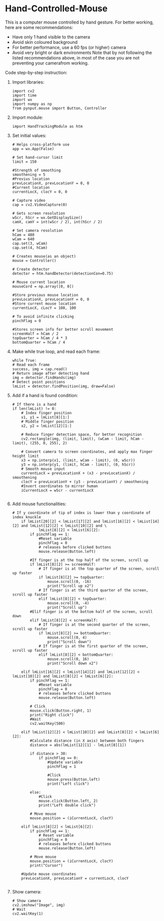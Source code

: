 # Hand-Controlled-Mouse
This is a computer mouse controlled by hand gesture.
For better working, here are some recommendations:
  - Have only 1 hand visible to the camera
  - Avoid skin coloured background
  - For better performance, use a 60 fps (or higher) camera
  - Avoid very bright or dark environments
Note that by not following the listed recommendations above, in most of the case you are not preventing your camerafrom working.

Code step-by-step instruction:
1. Import libraries:
    ```
    import cv2
    import time
    import wx
    import numpy as np
    from pynput.mouse import Button, Controller
    
2. Import module:
    ```
    import HandTrackingModule as htm
    
3. Set initial values:
    ```
    # Helps cross-platform use
    app = wx.App(False)

    # Set hand-cursor limit
    limit = 150

    #Strength of smoothing
    smoothening = 5
    #Previus location
    prevLocationX, prevLocationY = 0, 0
    #Current location
    currentLocX, clocY = 0, 0

    # Capture video
    cap = cv2.VideoCapture(0)

    # Gets screen resolution
    wScr, hScr = wx.GetDisplaySize()
    camX, camY = int(wScr / 2), int(hScr / 2)

    # Set camera resolution
    hCam = 480
    wCam = 640
    cap.set(3, wCam)
    cap.set(4, hCam)

    # Creates mouse(as an object)
    mouse = Controller()

    # Create detector
    detector = htm.handDetector(detectionCon=0.75)

    # Mouse current location
    mouseCord = np.array([0, 0])

    #Store previous mouse location
    prevLocationX, prevLocationY = 0, 0
    #Store current mouse location
    currentLocX, cLocY = 100, 100

    # To avoid infinite clicking
    pinchFlag = 0

    #Stores screen info for better scroll movement
    screenHalf = hCam / 2
    topQuarter = hCam / 4 * 3
    bottomQuarter = hCam / 4
    
4. Make while true loop, and read each frame:
    ```
    while True:
    # Read each frame
    success, img = cap.read()
    # Return image after detecting hand
    img = detector.findHands(img)
    # Detect point positions
    lmList = detector.findPosition(img, draw=False)
    
5. Add if a hand is found condition:
    ```
    # If there is a hand
    if len(lmList) != 0:
        # Index finger position
        x1, y1 = lmList[8][1:]
        # Middle finger position
        x2, y2 = lmList[12][1:]

        # Reduce finger detection space, for better recognition
        cv2.rectangle(img, (limit, limit), (wCam - limit, hCam - limit), (255, 0, 255), 2)

        # Convert camera to screen coordinates, and apply max finger height limit
        x3 = np.interp(x1, (limit, wCam - limit), (0, wScr))
        y3 = np.interp(y1, (limit, hCam - limit), (0, hScr))
        # Smooth mouse input
        currentLocX = prevLocationX + (x3 - prevLocationX) / smoothening
        clocY = prevLocationY + (y3 - prevLocationY) / smoothening
        #Invert coordinates to mirror human
        iCurrentLocX = wScr - currentLocX
        
7. Add mouse functionalities:
    ```
    # If y coordinate of tip of index is lower than y coordinate of index knuckle
        if lmList[20][2] < lmList[17][2] and lmList[16][2] < lmList[14][2] and lmList[12][2] < lmList[10][2] and \
                lmList[8][2] < lmList[6][2]:
            if pinchFlag == 1:
                #Reset variable
                pinchFlag = 0
                # releases before clicked buttons
                mouse.release(Button.left)

            #If finger is at the top half of the screen, scroll up
            if lmList[8][2] >= screenHalf:
                # If finger is at the top quarter of the screen, scroll up faster
                if lmList[8][2] >= topQuarter:
                    mouse.scroll(0, -16)
                    print("Scroll up x2")
                # If finger is at the third quarter of the screen, scroll up faster
                elif lmList[8][2] < topQuarter:
                    mouse.scroll(0, -4)
                    print("Scroll up")
            #Elif finger is at the bottom half of the screen, scroll down
            elif lmList[8][2] < screenHalf:
                # If finger is at the second quarter of the screen, scroll up faster
                if lmList[8][2] >= bottomQuarter:
                    mouse.scroll(0, 4)
                    print("Scroll down")
                # If finger is at the first quarter of the screen, scroll up faster
                elif lmList[8][2] < bottomQuarter:
                    mouse.scroll(0, 16)
                    print("Scroll down x2")

        elif lmList[16][2] < lmList[14][2] and lmList[12][2] < lmList[10][2] and lmList[8][2] < lmList[6][2]:
            if pinchFlag == 1:
                #Reset variable
                pinchFlag = 0
                # releases before clicked buttons
                mouse.release(Button.left)

            # Click
            mouse.click(Button.right, 1)
            print("Right click")
            #Wait
            cv2.waitKey(500)

        elif lmList[12][2] < lmList[10][2] and lmList[8][2] < lmList[6][2]:
            #Calculate distance (in X axis) between both fingers
            distance = abs(lmList[12][1] - lmList[8][1])

            if distance > 30:
                if pinchFlag == 0:
                    #Update variable
                    pinchFlag = 1

                    #Click
                    mouse.press(Button.left)
                    print("Left click")

            else:
                #Click
                mouse.click(Button.left, 2)
                print("Left double click")

            # Move mouse
            mouse.position = (iCurrentLocX, clocY)

        elif lmList[8][2] < lmList[6][2]:
            if pinchFlag == 1:
                # Reset variable
                pinchFlag = 0
                # releases before clicked buttons
                mouse.release(Button.left)

            # Move mouse
            mouse.position = (iCurrentLocX, clocY)
            print("Cursor")

        #Update mouse coordinates
        prevLocationX, prevLocationY = currentLocX, clocY
        
9. Show camera:
      ```
      # Show camera
      cv2.imshow("Image", img)
      # Wait
      cv2.waitKey(1)
